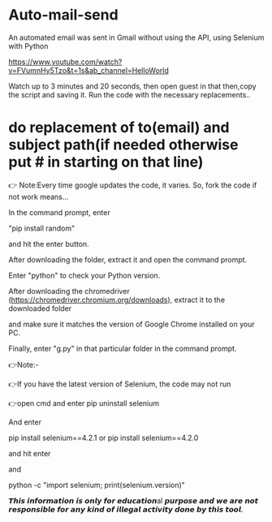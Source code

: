 # Auto-mail-send

An automated email was sent in Gmail without using the API, using Selenium with Python

https://www.youtube.com/watch?v=FVumnHy5Tzo&t=1s&ab_channel=HelloWorld

Watch up to 3 minutes and 20 seconds, then open guest in that then,copy the script and saving it. Run the code with the necessary replacements..

# do replacement of to(email) and subject path(if needed otherwise put # in starting on that line) 

👉 Note:Every time google updates the code, it varies. So, fork the code if not work means...

In the command prompt, enter 

"pip install random" 

and hit the enter button.

After downloading the folder, extract it and open the command prompt.

Enter "python" to check your Python version. 

After downloading the chromedriver (https://chromedriver.chromium.org/downloads), extract it to the downloaded folder

and make sure it matches the version of Google Chrome installed on your PC.

Finally, enter "g.py" in that particular folder in the command prompt.

👉Note:-

👉If you have the latest version of Selenium, the code may not run

👉open cmd and enter pip uninstall selenium

And enter

pip install selenium==4.2.1 or pip install selenium==4.2.0

and hit enter

and

python -c "import selenium; print(selenium.version)"

𝙏𝙝𝙞𝙨 𝙞𝙣𝙛𝙤𝙧𝙢𝙖𝙩𝙞𝙤𝙣 𝙞𝙨 𝙤𝙣𝙡𝙮 𝙛𝙤𝙧 𝙚𝙙𝙪𝙘𝙖𝙩𝙞𝙤𝙣al 𝙥𝙪𝙧𝙥𝙤𝙨𝙚 𝙖𝙣𝙙 𝙬𝙚 𝙖𝙧𝙚 𝙣𝙤𝙩 𝙧𝙚𝙨𝙥𝙤𝙣𝙨𝙞𝙗𝙡𝙚 𝙛𝙤𝙧 𝙖𝙣𝙮 𝙠𝙞𝙣𝙙 𝙤𝙛 𝙞𝙡𝙡𝙚𝙜𝙖𝙡 𝙖𝙘𝙩𝙞𝙫𝙞𝙩𝙮 𝙙𝙤𝙣𝙚 𝙗𝙮 𝙩𝙝𝙞𝙨 𝙩𝙤𝙤𝙡.
